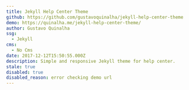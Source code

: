 ```yaml
---
title: Jekyll Help Center Theme
github: https://github.com/gustavoquinalha/jekyll-help-center-theme
demo: https://quinalha.me/jekyll-help-center-theme/
author: Gustavo Quinalha
ssg:
  - Jekyll
cms:
  - No Cms
date: 2017-12-12T15:50:55.000Z
description: Simple and responsive Jekyll theme for help center.
stale: true
disabled: true
disabled_reason: error checking demo url
---
```

